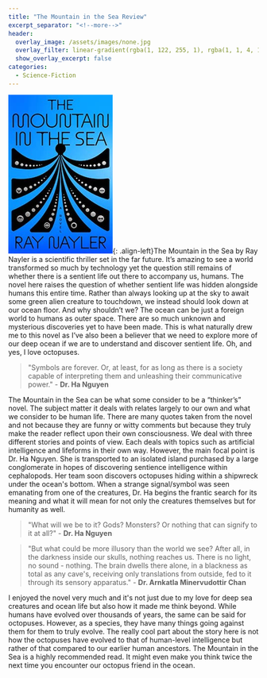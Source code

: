```yaml
---
title: "The Mountain in the Sea Review"
excerpt_separator: "<!--more-->"
header:
  overlay_image: /assets/images/none.jpg
  overlay_filter: linear-gradient(rgba(1, 122, 255, 1), rgba(1, 1, 4, 1))
  show_overlay_excerpt: false
categories:
  - Science-Fiction
---
```

![mountain-in-the-sea-cover](/assets/images/mountain-in-the-sea.jpg){: .align-left}The Mountain in the Sea by Ray Nayler is a scientific thriller set in the far future. It’s amazing to see a world transformed so much by technology yet the question still remains of whether there is a sentient life out there to accompany us, humans. The novel here raises the question of whether sentient life was hidden alongside humans this entire time. Rather than always looking up at the sky to await some green alien creature to touchdown, we instead should look down at our ocean floor. And why shouldn’t we? The ocean can be just a foreign world to humans as outer space. There are so much unknown and mysterious discoveries yet to have been made. This is what naturally drew me to this novel as I’ve also been a believer that we need to explore more of our deep ocean if we are to understand and discover sentient life. Oh, and yes, I love octopuses. 

>"Symbols are forever. Or, at least, for as long as there is a society capable of interpreting them and unleashing their communicative power." - **Dr. Ha Nguyen**

The Mountain in the Sea can be what some consider to be a “thinker’s” novel. The subject matter it deals with relates largely to our own and what we consider to be human life. There are many quotes taken from the novel and not because they are funny or witty comments but because they truly make the reader reflect upon their own consciousness. We deal with three different stories and points of view. Each deals with topics such as artificial intelligence and lifeforms in their own way. However, the main focal point is Dr. Ha Nguyen. She is transported to an isolated island purchased by a large conglomerate in hopes of discovering sentience intelligence within cephalopods. Her team soon discovers octopuses hiding within a shipwreck under the ocean's bottom. When a strange signal/symbol was seen emanating from one of the creatures, Dr. Ha begins the frantic search for its meaning and what it will mean for not only the creatures themselves but for humanity as well. 

>"What will we be to it? Gods? Monsters? Or nothing that can signify to it at all?" - **Dr. Ha Nguyen**

>"But what could be more illusory than the world we see? After all, in the darkness inside our skulls, nothing reaches us. There is no light, no sound - nothing. The brain dwells there alone, in a blackness as total as any cave's, receiving only translations from outside, fed to it through its sensory apparatus." - **Dr. Arnkatla Minervudottir Chan**

I enjoyed the novel very much and it's not just due to my love for deep sea creatures and ocean life but also how it made me think beyond. While humans have evolved over thousands of years, the same can be said for octopuses. However, as a species, they have many things going against them for them to truly evolve. The really cool part about the story here is not how the octopuses have evolved to that of human-level intelligence but rather of that compared to our earlier human ancestors. The Mountain in the Sea is a highly recommended read. It might even make you think twice the next time you encounter our octopus friend in the ocean.